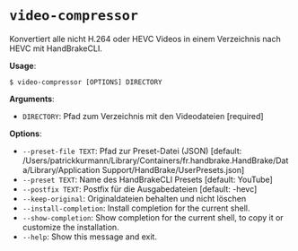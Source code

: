 # `video-compressor`

Konvertiert alle nicht H.264 oder HEVC Videos in einem Verzeichnis nach HEVC mit HandBrakeCLI.

**Usage**:

```console
$ video-compressor [OPTIONS] DIRECTORY
```

**Arguments**:

* `DIRECTORY`: Pfad zum Verzeichnis mit den Videodateien  [required]

**Options**:

* `--preset-file TEXT`: Pfad zur Preset-Datei (JSON)  [default: /Users/patrickkurmann/Library/Containers/fr.handbrake.HandBrake/Data/Library/Application Support/HandBrake/UserPresets.json]
* `--preset TEXT`: Name des HandBrakeCLI Presets  [default: YouTube]
* `--postfix TEXT`: Postfix für die Ausgabedateien  [default: -hevc]
* `--keep-original`: Originaldateien behalten und nicht löschen
* `--install-completion`: Install completion for the current shell.
* `--show-completion`: Show completion for the current shell, to copy it or customize the installation.
* `--help`: Show this message and exit.
